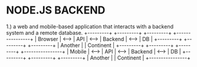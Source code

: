 # NODE.JS BACKEND
1.) a web and mobile-based application that interacts with a backend system and a remote database.
+---------+       +---------+       +---------+       +----------------+
| Browser | <--> |  API    | <--> | Backend | <--> |     DB         |
+---------+       +---------+       +---------+       | Another       |
                                                      | Continent     |
+---------+       +---------+       +---------+       +----------------+
| Mobile  | <--> |  API    | <--> | Backend | <--> |     DB         |
+---------+       +---------+       +---------+       | Another       |
                                                      | Continent     |
                                                      +----------------+


